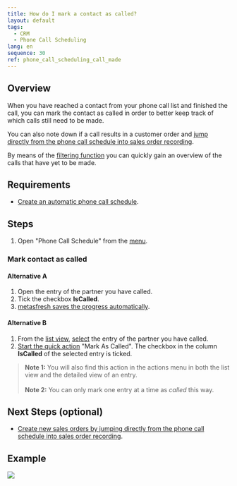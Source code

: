 ```yaml
---
title: How do I mark a contact as called?
layout: default
tags:
  - CRM
  - Phone Call Scheduling
lang: en
sequence: 30
ref: phone_call_scheduling_call_made
---
```


## Overview
When you have reached a contact from your phone call list and finished the call, you can mark the contact as called in order to better keep track of which calls still need to be made.

You can also note down if a call results in a customer order and [jump directly from the phone call schedule into sales order recording](Phone_call_scheduling_sales_order).

By means of the [filtering function](Phone_call_scheduling_filtering) you can quickly gain an overview of the calls that have yet to be made.

## Requirements
- [Create an automatic phone call schedule](Create_automatic_phone_call_schedules).

## Steps
1. Open "Phone Call Schedule" from the [menu](Menu).

### Mark contact as called

#### Alternative A
1. Open the entry of the partner you have called.
1. Tick the checkbox **IsCalled**.
1. [metasfresh saves the progress automatically](Saveindicator).

#### Alternative B
1. From the [list view](ViewModes#list-view), [select](RecordSelection) the entry of the partner you have called.
1. [Start the quick action](StartAction#quick-actions) "Mark As Called". The checkbox in the column **IsCalled** of the selected entry is ticked.
 >**Note 1:** You will also find this action in the actions menu in both the list view and the detailed view of an entry.<br><br>
 >**Note 2:** You can only mark one entry at a time as *called* this way.

## Next Steps (optional)
- [Create new sales orders by jumping directly from the phone call schedule into sales order recording](Phone_call_scheduling_sales_order).

## Example
![](assets/Phone_call_scheduling_call_made.gif)
